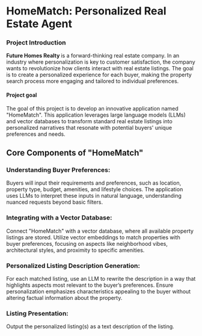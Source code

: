 # HomeMatch: Personalized Real Estate Agent


### Project Introduction
<b>Future Homes Realty </b> is a forward-thinking real estate company. In an industry where personalization is key to customer satisfaction, the company wants to revolutionize how clients interact with real estate listings. The goal is to create a personalized experience for each buyer, making the property search process more engaging and tailored to individual preferences.


#### Project goal


The goal of this project is to develop an innovative application named "HomeMatch". This application leverages large language models (LLMs) and vector databases to transform standard real estate listings into personalized narratives that resonate with potential buyers' unique preferences and needs.


## Core Components of "HomeMatch"
  ### Understanding Buyer Preferences:


Buyers will input their requirements and preferences, such as location, property type, budget, amenities, and lifestyle choices.
The application uses LLMs to interpret these inputs in natural language, understanding nuanced requests beyond basic filters.


### Integrating with a Vector Database:


Connect "HomeMatch" with a vector database, where all available property listings are stored.
Utilize vector embeddings to match properties with buyer preferences, focusing on aspects like neighborhood vibes, architectural styles, and proximity to specific amenities.


### Personalized Listing Description Generation:


For each matched listing, use an LLM to rewrite the description in a way that highlights aspects most relevant to the buyer’s preferences.
Ensure personalization emphasizes characteristics appealing to the buyer without altering factual information about the property.
### Listing Presentation:


Output the personalized listing(s) as a text description of the listing.
